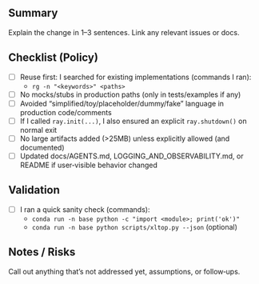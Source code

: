 ## Summary

Explain the change in 1–3 sentences. Link any relevant issues or docs.

## Checklist (Policy)

- [ ] Reuse first: I searched for existing implementations (commands I ran):
  - `rg -n "<keywords>" <paths>`
- [ ] No mocks/stubs in production paths (only in tests/examples if any)
- [ ] Avoided “simplified/toy/placeholder/dummy/fake” language in production code/comments
- [ ] If I called `ray.init(...)`, I also ensured an explicit `ray.shutdown()` on normal exit
- [ ] No large artifacts added (>25MB) unless explicitly allowed (and documented)
- [ ] Updated docs/AGENTS.md, LOGGING_AND_OBSERVABILITY.md, or README if user‑visible behavior changed

## Validation

- [ ] I ran a quick sanity check (commands):
  - `conda run -n base python -c "import <module>; print('ok')"`
  - `conda run -n base python scripts/xltop.py --json` (optional)

## Notes / Risks

Call out anything that’s not addressed yet, assumptions, or follow‑ups.


